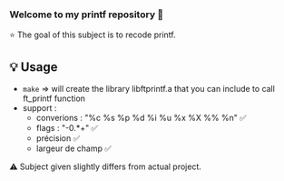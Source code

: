 ### Welcome to my printf repository 👋

⭐️ The goal of this subject is to recode printf.

## 💡 Usage

- ```make``` => will create the library libftprintf.a that you can include to call ft_printf function
- support :
	- converions : "%c %s %p %d %i %u %x %X %% %n" ✅
	- flags : "-0.*+" ✅
	- précision ✅
	- largeur de champ ✅

⚠️ Subject given slightly differs from actual project.